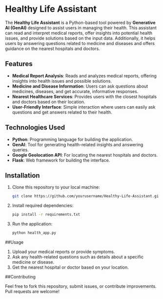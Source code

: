 # Healthy Life Assistant

The **Healthy Life Assistant** is a Python-based tool powered by **Generative AI (GenAI)** designed to assist users in managing their health. This assistant can read and interpret medical reports, offer insights into potential health issues, and provide solutions based on the input data. Additionally, it helps users by answering questions related to medicine and diseases and offers guidance on the nearest hospitals and doctors.

## Features

- **Medical Report Analysis**: Reads and analyzes medical reports, offering insights into health issues and possible solutions.
- **Medicine and Disease Information**: Users can ask questions about medicines, diseases, and get accurate, informative responses.
- **Nearest Healthcare Services**: Provides users with the closest hospitals and doctors based on their location.
- **User-Friendly Interface**: Simple interaction where users can easily ask questions and get answers related to their health.

## Technologies Used

- **Python**: Programming language for building the application.
- **GenAI**: Tool for generating health-related insights and answering queries.
- **Google Geolocation API**: For locating the nearest hospitals and doctors.
- **Flask**: Web framework for building the interface.

## Installation

1. Clone this repository to your local machine:
   ```bash
   git clone https://github.com/yourusername/Healthy-Life-Assistant.git

2. Install required dependencies:
   ```bash
   pip install -r requirements.txt

3. Run the application:
   ```bash
   python health_app.py

##Usage

1. Upload your medical reports or provide symptoms.
2. Ask any health-related questions such as details about a specific medicine or disease.
3. Get the nearest hospital or doctor based on your location.

##Contributing

Feel free to fork this repository, submit issues, or contribute improvements. Pull requests are welcome!
